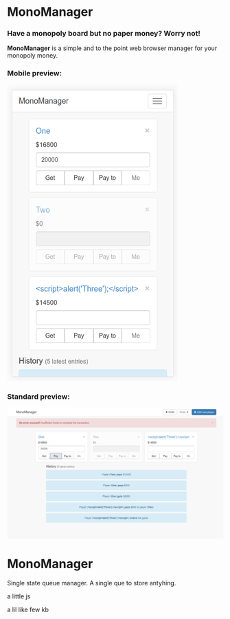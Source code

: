 # MonoManager

### Have a monopoly board but no paper money? Worry not!

**MonoManager** is a simple and to the point web browser manager for your monopoly money.

### Mobile preview:
![preview](/assets/preview_mobile.png)

### Standard preview:
![preview](/assets/preview.png)

# MonoManager

Single state queue manager.
A single que to store antyhing.

a little js

a lil like few kb
